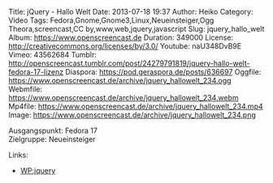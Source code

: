 Title: jQuery - Hallo Welt
Date: 2013-07-18 19:37
Author: Heiko
Category: Video
Tags: Fedora,Gnome,Gnome3,Linux,Neueinsteiger,Ogg Theora,screencast,CC by,www,web,jquery,javascript
Slug: jquery_hallo_welt
Album: https://www.openscreencast.de
Duration: 349000
License: http://creativecommons.org/licenses/by/3.0/
Youtube: naU348DvB9E
Vimeo: 43562684
Tumblr: http://openscreencast.tumblr.com/post/24279791819/jquery-hallo-welt-fedora-17-lizenz
Diaspora: https://pod.geraspora.de/posts/636697
Oggfile: https://www.openscreencast.de/archive/jquery_hallowelt_234.ogg
Webmfile: https://www.openscreencast.de/archive/jquery_hallowelt_234.webm
Mp4file: https://www.openscreencast.de/archive/jquery_hallowelt_234.mp4
Image: https://www.openscreencast.de/archive/jquery_hallowelt_234.png

Ausgangspunkt: Fedora 17  
Zielgruppe: Neueinsteiger  

Links:

  * [WP:jquery](https://de.wikipedia.org/wiki/JQuery "Link zu WP:jquery")


